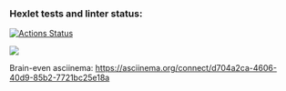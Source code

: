 ### Hexlet tests and linter status:
[![Actions Status](https://github.com/Hamsterrific/frontend-project-44/workflows/hexlet-check/badge.svg)](https://github.com/Hamsterrific/frontend-project-44/actions)

<a href="https://codeclimate.com/github/Hamsterrific/frontend-project-44/maintainability"><img src="https://api.codeclimate.com/v1/badges/dc7d6503adf157c34711/maintainability" /></a>

Brain-even asciinema:
https://asciinema.org/connect/d704a2ca-4606-40d9-85b2-7721bc25e18a